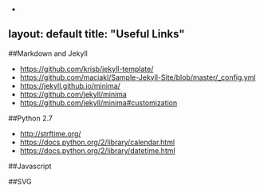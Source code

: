 -
layout: default
title:  "Useful Links"
---

##Markdown and Jekyll
- https://github.com/krisb/jekyll-template/
- https://github.com/maciakl/Sample-Jekyll-Site/blob/master/_config.yml
- https://jekyll.github.io/minima/
- https://github.com/jekyll/minima
- https://github.com/jekyll/minima#customization

##Python 2.7
- http://strftime.org/
- https://docs.python.org/2/library/calendar.html
- https://docs.python.org/2/library/datetime.html

##Javascript

##SVG
